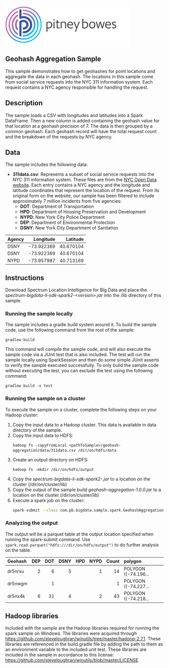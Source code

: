 ![Pitney Bowes](PitneyBowes_Logo.jpg)

Geohash Aggregation Sample
---------------------
This sample demonstrates how to get geohashes for point locations and aggregate the data in each geohash. 
The locations in this sample come from social service requests into the NYC 311 information system.
Each request contains a NYC agency responsible for handling the request. 

## Description
The sample loads a CSV with longitudes and latitudes into a Spark DataFrame. 
Then a new column is added containing the geohash value for that location at a geohash precision of 7. 
The data is then grouped by a common geohash.
Each geohash record will have the total request count and the breakdown of the requests by NYC agency.

## Data
The sample includes the following data:

* **311data.csv**: Represents a subset of social service requests into the NYC 311 information system.
These files are from the [NYC Open Data website](https://data.cityofnewyork.us/Social-Services/311-Service-Requests-from-2010-to-Present/erm2-nwe9). 
Each entry contains a NYC agency and the longitude and latitude coordinates that represent the location of the request. 
From its original form on the website, our sample has been filtered to include approximately 7 million incidents from five agencies:
  * **DOT**: Department of Transportation
  * **HPD**: Department of Housing Preservation and Development
  * **NYPD**: New York City Police Department
  * **DEP**: Department of Environmental Protection
  * **DSNY**: New York City Department of Sanitation
    
| Agency | Longitude  | Latitude  |
| :----- | ---------: | --------: |
|  DSNY  | -73.922369 | 40.670104 |
|  DSNY  | -73.922369 | 40.670104 |
|  NYPD  | -73.957987 | 40.713169 |

## Instructions
Download Spectrum Location Intelligence for Big Data and place the _spectrum-bigdata-li-sdk-spark2-&lt;version&gt;.jar_ into the /lib directory of this sample.

### Running the sample locally

The sample includes a gradle build system around it. 
To build the sample code, use the following command from the root of the sample:

    gradlew build

This command will compile the sample code, and will also execute the sample code via a JUnit test that is also included.
The test will run the sample locally using SparkSession and then do some simple JUnit asserts to verify the sample executed successfully. 
To only build the sample code without executing the test, you can exclude the test using the following command:

    gradlew build -x test

### Running the sample on a cluster

To execute the sample on a cluster, complete the following steps on your Hadoop cluster:
1. Copy the input data to a Hadoop cluster. This data is available in data directory of the sample.
1. Copy the input data to HDFS:
    ```
    hadoop fs -copyFromLocal <pathToSample>/geohash-aggregation/data/311data.csv /dir/on/hdfs/data
    ```
1. Create an output directory on HDFS:
    ```
    hadoop fs -mkdir /dir/on/hdfs/output
    ```    
1. Copy the _spectrum-bigdata-li-sdk-spark2-<version>.jar_ to a location on the cluster (/dir/on/cluster/lib)
1. Copy the output of the sample build _geohash-aggregation-1.0.0.jar_ to a location on the cluster (/dir/on/cluster/lib)
1. Execute a spark job on the cluster:
   ```sh
   spark-submit --class com.pb.bigdata.sample.spark.GeohashAggregation --master yarn --deploy-mode cluster --jars /dir/on/cluster/lib/spectrum-bigdata-li-sdk-spark2-<version>.jar /dir/on/cluster/lib/geohash-aggregation-1.0.0.jar hdfs:///dir/on/hdfs/data/311data.csv hdfs:///dir/on/hdfs/output
   ```

### Analyzing the output
The output will be a parquet table at the output location specified when running the spark-submit command. 
Use `spark.read.parquet("hdfs:///dir/on/hdfs/output")` to do further analysis on the table.

| Geohash | DEP| DOT|DSNY| HPD|NYPD|Count|polygon          |
| :-----  |---:|---:|---:|---:|---:| ---:| :-------------- |
| dr5nrxu |2| 6|5| |1|14|POLYGON ((-74.196...|
| dr5nwgm | | 1| | | | 1|POLYGON ((-74.227...|
| dr5nx4k |6|31|4| |2|43|POLYGON ((-74.218...|


## Hadoop libraries
Included with the sample are the Hadoop libraries required for running the spark sample on Windows. 
The libraries were acquired through https://github.com/steveloughran/winutils/tree/master/hadoop-2.7.1. 
These libraries are referenced in the build.gradle file by adding the path to them as an environment variable to the included unit test. 
These libraries are included in the sample in accordance to this license: https://github.com/steveloughran/winutils/blob/master/LICENSE
